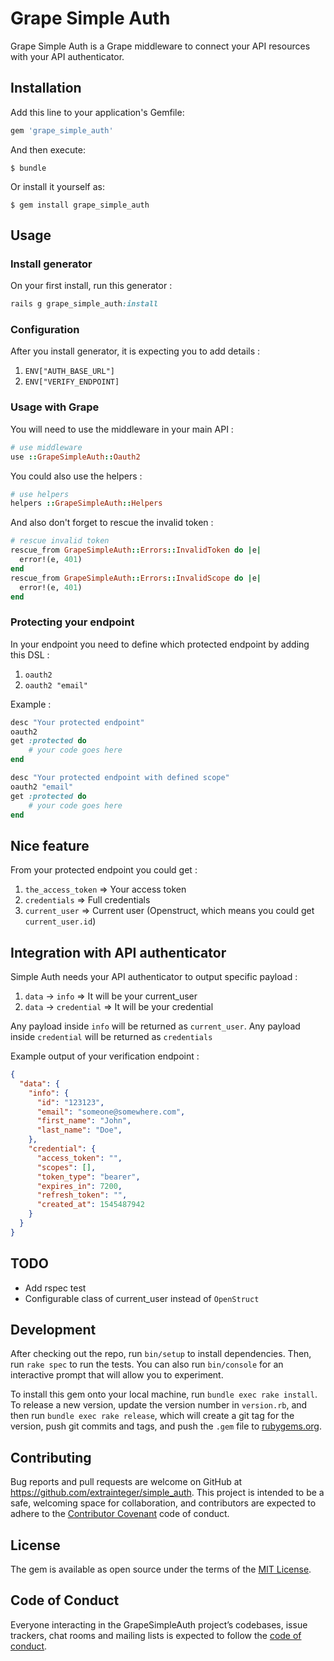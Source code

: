 # Grape Simple Auth

Grape Simple Auth is a Grape middleware to connect your API resources with your API authenticator.


## Installation

Add this line to your application's Gemfile:

```ruby
gem 'grape_simple_auth'
```

And then execute:

    $ bundle

Or install it yourself as:

    $ gem install grape_simple_auth

## Usage

### Install generator

On your first install, run this generator :

```ruby
rails g grape_simple_auth:install
```

### Configuration

After you install generator, it is expecting you to add details :

1. `ENV["AUTH_BASE_URL"]`
2. `ENV["VERIFY_ENDPOINT]`

### Usage with Grape

You will need to use the middleware in your main API :

```ruby
# use middleware
use ::GrapeSimpleAuth::Oauth2
```

You could also use the helpers :

```ruby
# use helpers
helpers ::GrapeSimpleAuth::Helpers
```

And also don't forget to rescue the invalid token :

```ruby
# rescue invalid token
rescue_from GrapeSimpleAuth::Errors::InvalidToken do |e|
  error!(e, 401)
end
rescue_from GrapeSimpleAuth::Errors::InvalidScope do |e|
  error!(e, 401)
end
```

### Protecting your endpoint

In your endpoint you need to define which protected endpoint by adding this DSL :

1.  `oauth2`
2.  `oauth2 "email"`

Example :

```ruby
desc "Your protected endpoint"
oauth2 
get :protected do
    # your code goes here
end
```

```ruby
desc "Your protected endpoint with defined scope"
oauth2 "email"
get :protected do
    # your code goes here
end
```

## Nice feature

From your protected endpoint you could get :

1. `the_access_token` => Your access token
2. `credentials` => Full credentials
3. `current_user` => Current user (Openstruct, which means you could get `current_user.id`)

## Integration with API authenticator

Simple Auth needs your API authenticator to output specific payload :

1. `data` -> `info` => It will be your current_user
2. `data` -> `credential` => It will be your credential

Any payload inside `info` will be returned as `current_user`. Any payload inside `credential` will be returned as `credentials`

Example output of your verification endpoint :

```json
{
  "data": {
    "info": {
      "id": "123123",
      "email": "someone@somewhere.com",
      "first_name": "John",
      "last_name": "Doe",
    },
    "credential": {
      "access_token": "",
      "scopes": [],
      "token_type": "bearer",
      "expires_in": 7200,
      "refresh_token": "",
      "created_at": 1545487942
    }
  }
}
```



## TODO

- Add rspec test
- Configurable class of current_user instead of `OpenStruct`

## Development

After checking out the repo, run `bin/setup` to install dependencies. Then, run `rake spec` to run the tests. You can also run `bin/console` for an interactive prompt that will allow you to experiment.

To install this gem onto your local machine, run `bundle exec rake install`. To release a new version, update the version number in `version.rb`, and then run `bundle exec rake release`, which will create a git tag for the version, push git commits and tags, and push the `.gem` file to [rubygems.org](https://rubygems.org).

## Contributing

Bug reports and pull requests are welcome on GitHub at https://github.com/extrainteger/simple_auth. This project is intended to be a safe, welcoming space for collaboration, and contributors are expected to adhere to the [Contributor Covenant](http://contributor-covenant.org) code of conduct.

## License

The gem is available as open source under the terms of the [MIT License](https://opensource.org/licenses/MIT).

## Code of Conduct

Everyone interacting in the GrapeSimpleAuth project’s codebases, issue trackers, chat rooms and mailing lists is expected to follow the [code of conduct](https://github.com/extrainteger/simple_auth/blob/master/CODE_OF_CONDUCT.md).
